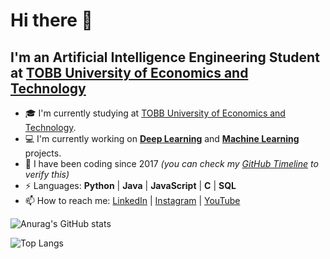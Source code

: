 
# Hi there 👋

## I'm an Artificial Intelligence Engineering Student at [TOBB University of Economics and Technology](https://etu.edu.tr/en/)

- :mortar_board: I'm currently studying at [TOBB University of Economics and Technology](https://etu.edu.tr/en/).
- :computer: I'm currently working on [**Deep Learning**](https://en.wikipedia.org/wiki/Deep_learning) and [**Machine Learning**](https://en.wikipedia.org/wiki/Machine_learning) projects.
- :calendar: I have been coding since 2017 _(you can check my [GitHub Timeline](https://github.com/ismailbgr?tab=overview&from=2017-12-01&to=2017-12-31#js-yearly-contributions:~:text=238%20contributions%20in%202017) to verify this)_
- ⚡ Languages: **Python** | **Java** | **JavaScript** | **C** | **SQL**
- 📫 How to reach me: [LinkedIn](https://www.linkedin.com/in/ismail-bu%C4%9Fra-%C3%B6z-81b30b203/) | [Instagram](https://www.instagram.com/ismailbugraoz/) | [YouTube](https://www.youtube.com/channel/UCPAV68-nwsAErJMhAAijVmA)


![Anurag's GitHub stats](https://github-readme-stats.vercel.app/api?username=ismailbgr&count_private=true&show_icons=true&theme=radical)

![Top Langs](https://github-readme-stats.vercel.app/api/top-langs/?username=ismailbgr&layout=compact&theme=radical)
